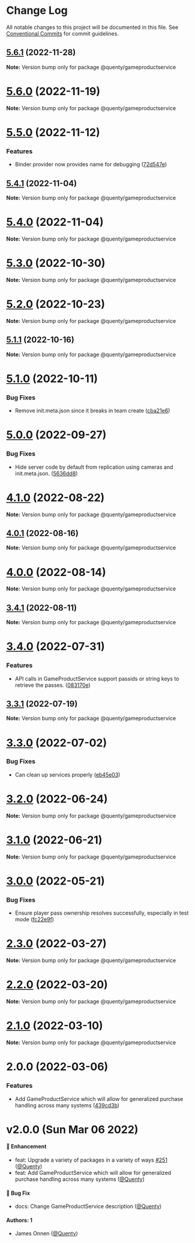 # Change Log

All notable changes to this project will be documented in this file.
See [Conventional Commits](https://conventionalcommits.org) for commit guidelines.

## [5.6.1](https://github.com/Quenty/NevermoreEngine/compare/@quenty/gameproductservice@5.6.0...@quenty/gameproductservice@5.6.1) (2022-11-28)

**Note:** Version bump only for package @quenty/gameproductservice





# [5.6.0](https://github.com/Quenty/NevermoreEngine/compare/@quenty/gameproductservice@5.5.0...@quenty/gameproductservice@5.6.0) (2022-11-19)

**Note:** Version bump only for package @quenty/gameproductservice





# [5.5.0](https://github.com/Quenty/NevermoreEngine/compare/@quenty/gameproductservice@5.4.1...@quenty/gameproductservice@5.5.0) (2022-11-12)


### Features

* Binder provider now provides name for debugging ([72d547e](https://github.com/Quenty/NevermoreEngine/commit/72d547ea47358dfab1128dd076723f5a1a0d9fd8))





## [5.4.1](https://github.com/Quenty/NevermoreEngine/compare/@quenty/gameproductservice@5.4.0...@quenty/gameproductservice@5.4.1) (2022-11-04)

**Note:** Version bump only for package @quenty/gameproductservice





# [5.4.0](https://github.com/Quenty/NevermoreEngine/compare/@quenty/gameproductservice@5.3.0...@quenty/gameproductservice@5.4.0) (2022-11-04)

**Note:** Version bump only for package @quenty/gameproductservice





# [5.3.0](https://github.com/Quenty/NevermoreEngine/compare/@quenty/gameproductservice@5.2.0...@quenty/gameproductservice@5.3.0) (2022-10-30)

**Note:** Version bump only for package @quenty/gameproductservice





# [5.2.0](https://github.com/Quenty/NevermoreEngine/compare/@quenty/gameproductservice@5.1.1...@quenty/gameproductservice@5.2.0) (2022-10-23)

**Note:** Version bump only for package @quenty/gameproductservice





## [5.1.1](https://github.com/Quenty/NevermoreEngine/compare/@quenty/gameproductservice@5.1.0...@quenty/gameproductservice@5.1.1) (2022-10-16)

**Note:** Version bump only for package @quenty/gameproductservice





# [5.1.0](https://github.com/Quenty/NevermoreEngine/compare/@quenty/gameproductservice@5.0.0...@quenty/gameproductservice@5.1.0) (2022-10-11)


### Bug Fixes

* Remove init.meta.json since it breaks in team create ([cba21e6](https://github.com/Quenty/NevermoreEngine/commit/cba21e602b50ea3799044eae9cb690d1cd9c88ec))





# [5.0.0](https://github.com/Quenty/NevermoreEngine/compare/@quenty/gameproductservice@4.1.0...@quenty/gameproductservice@5.0.0) (2022-09-27)


### Bug Fixes

* Hide server code by default from replication using cameras and init.meta.json. ([5636dd8](https://github.com/Quenty/NevermoreEngine/commit/5636dd8cafe68db4571ed214a82b84698f2f74c0))





# [4.1.0](https://github.com/Quenty/NevermoreEngine/compare/@quenty/gameproductservice@4.0.1...@quenty/gameproductservice@4.1.0) (2022-08-22)

**Note:** Version bump only for package @quenty/gameproductservice





## [4.0.1](https://github.com/Quenty/NevermoreEngine/compare/@quenty/gameproductservice@4.0.0...@quenty/gameproductservice@4.0.1) (2022-08-16)

**Note:** Version bump only for package @quenty/gameproductservice





# [4.0.0](https://github.com/Quenty/NevermoreEngine/compare/@quenty/gameproductservice@3.4.1...@quenty/gameproductservice@4.0.0) (2022-08-14)

**Note:** Version bump only for package @quenty/gameproductservice





## [3.4.1](https://github.com/Quenty/NevermoreEngine/compare/@quenty/gameproductservice@3.4.0...@quenty/gameproductservice@3.4.1) (2022-08-11)

**Note:** Version bump only for package @quenty/gameproductservice





# [3.4.0](https://github.com/Quenty/NevermoreEngine/compare/@quenty/gameproductservice@3.3.1...@quenty/gameproductservice@3.4.0) (2022-07-31)


### Features

* API calls in GameProductService support passids or string keys to retrieve the passes. ([083170e](https://github.com/Quenty/NevermoreEngine/commit/083170e92bf2e71628edd17bf526d4b0936fe1a9))





## [3.3.1](https://github.com/Quenty/NevermoreEngine/compare/@quenty/gameproductservice@3.3.0...@quenty/gameproductservice@3.3.1) (2022-07-19)

**Note:** Version bump only for package @quenty/gameproductservice





# [3.3.0](https://github.com/Quenty/NevermoreEngine/compare/@quenty/gameproductservice@3.2.0...@quenty/gameproductservice@3.3.0) (2022-07-02)


### Bug Fixes

* Can clean up services properly ([eb45e03](https://github.com/Quenty/NevermoreEngine/commit/eb45e03ce2897b18f1ae460974bf2bbb9e27cb97))





# [3.2.0](https://github.com/Quenty/NevermoreEngine/compare/@quenty/gameproductservice@3.1.0...@quenty/gameproductservice@3.2.0) (2022-06-24)

**Note:** Version bump only for package @quenty/gameproductservice





# [3.1.0](https://github.com/Quenty/NevermoreEngine/compare/@quenty/gameproductservice@3.0.0...@quenty/gameproductservice@3.1.0) (2022-06-21)

**Note:** Version bump only for package @quenty/gameproductservice





# [3.0.0](https://github.com/Quenty/NevermoreEngine/compare/@quenty/gameproductservice@2.3.0...@quenty/gameproductservice@3.0.0) (2022-05-21)


### Bug Fixes

* Ensure player pass ownership resolves successfully, especially in test mode ([fc22e9f](https://github.com/Quenty/NevermoreEngine/commit/fc22e9fc38cf2792d8cdc448e42e52394f38cdae))





# [2.3.0](https://github.com/Quenty/NevermoreEngine/compare/@quenty/gameproductservice@2.2.0...@quenty/gameproductservice@2.3.0) (2022-03-27)

**Note:** Version bump only for package @quenty/gameproductservice





# [2.2.0](https://github.com/Quenty/NevermoreEngine/compare/@quenty/gameproductservice@2.1.0...@quenty/gameproductservice@2.2.0) (2022-03-20)

**Note:** Version bump only for package @quenty/gameproductservice





# [2.1.0](https://github.com/Quenty/NevermoreEngine/compare/@quenty/gameproductservice@2.0.0...@quenty/gameproductservice@2.1.0) (2022-03-10)

**Note:** Version bump only for package @quenty/gameproductservice





# 2.0.0 (2022-03-06)


### Features

* Add GameProductService which will allow for generalized purchase handling across many systems ([439cd3b](https://github.com/Quenty/NevermoreEngine/commit/439cd3b1d33bb2dfcba8a9d2dfee8e9d53efee0b))





# v2.0.0 (Sun Mar 06 2022)

#### 🚀 Enhancement

- feat: Upgrade a variety of packages in a variety of ways [#251](https://github.com/Quenty/NevermoreEngine/pull/251) ([@Quenty](https://github.com/Quenty))
- feat: Add GameProductService which will allow for generalized purchase handling across many systems ([@Quenty](https://github.com/Quenty))

#### 🐛 Bug Fix

- docs: Change GameProductService description ([@Quenty](https://github.com/Quenty))

#### Authors: 1

- James Onnen ([@Quenty](https://github.com/Quenty))
